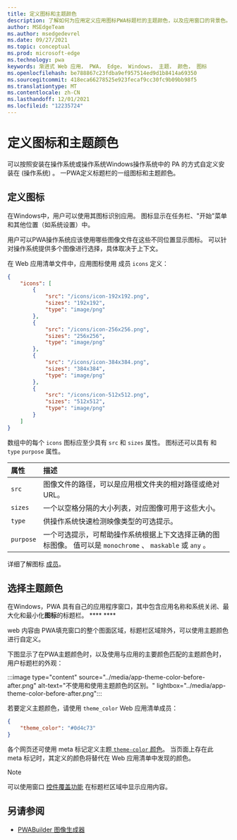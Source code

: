 ```yaml
---
title: 定义图标和主题颜色
description: 了解如何为应用定义应用图标PWA标题栏的主题颜色，以及应用窗口的背景色。
author: MSEdgeTeam
ms.author: msedgedevrel
ms.date: 09/27/2021
ms.topic: conceptual
ms.prod: microsoft-edge
ms.technology: pwa
keywords: 渐进式 Web 应用， PWA， Edge， Windows， 主题， 颜色， 图标
ms.openlocfilehash: be788867c23fdba9ef957514ed9d1b8414a69350
ms.sourcegitcommit: 418eca66278525e923fecaf9cc30fc9b09bb98f5
ms.translationtype: MT
ms.contentlocale: zh-CN
ms.lasthandoff: 12/01/2021
ms.locfileid: "12235724"
---
```

# <a name="define-icons-and-a-theme-color"></a>定义图标和主题颜色

可以按照安装在操作系统或操作系统Windows操作系统中的 PA 的方式自定义安装在 (操作系统) 。  一PWA定义标题栏的一组图标和主题颜色。


<!-- ====================================================================== -->
## <a name="define-icons"></a>定义图标

在Windows中，用户可以使用其图标识别应用。 图标显示在任务栏、"开始"菜单和其他位置（如系统设置）中。

用户可以PWA操作系统应该使用哪些图像文件在这些不同位置显示图标。  可以针对操作系统提供多个图像进行选择，具体取决于上下文。

在 Web 应用清单文件中，应用图标使用 成员 `icons` 定义：

```json
{
    "icons": [
        {
            "src": "/icons/icon-192x192.png",
            "sizes": "192x192",
            "type": "image/png"
        },
        {
            "src": "/icons/icon-256x256.png",
            "sizes": "256x256",
            "type": "image/png"
        },
        {
            "src": "/icons/icon-384x384.png",
            "sizes": "384x384",
            "type": "image/png"
        },
        {
            "src": "/icons/icon-512x512.png",
            "sizes": "512x512",
            "type": "image/png"
        }
    ]
}
```

数组中的每个 `icons` 图标应至少具有 `src` 和 `sizes` 属性。  图标还可以具有 和 `type` `purpose` 属性。

| 属性 | 描述 |
|:--- |:--- |
| `src` | 图像文件的路径，可以是应用根文件夹的相对路径或绝对 URL。 |
| `sizes` | 一个以空格分隔的大小列表，对应图像可用于这些大小。 |
| `type` | 供操作系统快速检测映像类型的可选提示。 |
| `purpose` | 一个可选提示，可帮助操作系统根据上下文选择正确的图标图像。  值可以是 `monochrome` 、 `maskable` 或 `any` 。 |

详细了解图标 [成员](https://developer.mozilla.org/docs/Web/Manifest/icons)。

<!-- TODO: add information about which sizes Windows require at a minimum, and which sizes are used where -->


<!-- ====================================================================== -->
## <a name="choose-a-theme-color"></a>选择主题颜色

在Windows，PWA 具有自己的应用程序窗口，其中包含应用名称和系统关闭、最大化和最小化**图标**的标题栏。 **** ****

web 内容由 PWA填充窗口的整个图面区域，标题栏区域除外，可以使用主题颜色进行自定义。

下图显示了在PWA主题颜色时，以及使用与应用的主要颜色匹配的主题颜色时，用户标题栏的外观：

:::image type="content" source="../media/app-theme-color-before-after.png" alt-text="不使用和使用主题颜色的区别。" lightbox="../media/app-theme-color-before-after.png":::
<!-- lightbox is justified here, to inspect parts of window -->

若要定义主题颜色，请使用 `theme_color` Web 应用清单成员：

```json
{
    "theme_color": "#0d4c73"
}
```

各个网页还可使用 meta 标记定义主题[ `theme-color` 颜色](https://developer.mozilla.org/docs/Web/HTML/Element/meta/name/theme-color)。 当页面上存在此 meta 标记时，其定义的颜色将替代在 Web 应用清单中发现的颜色。

> [!NOTE]
> 可以使用窗口 [控件覆盖功能](./window-controls-overlay.md) 在标题栏区域中显示应用内容。


<!-- ====================================================================== -->
## <a name="see-also"></a>另请参阅

*   [PWABuilder 图像生成器](https://www.pwabuilder.com/imageGenerator)
